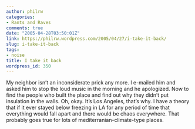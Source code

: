 ```yaml
---
author: philrw
categories:
- Rants and Raves
comments: true
date: "2005-04-28T03:50:01Z"
link: https://philrw.wordpress.com/2005/04/27/i-take-it-back/
slug: i-take-it-back
tags:
- noise
title: I take it back
wordpress_id: 350
---
```


My neighbor isn’t an inconsiderate prick any more. I e-mailed him and asked him to stop the loud music in the morning and he apologized. Now to find the people who built the place and find out why they didn’t put insulation in the walls. Oh, okay. It’s Los Angeles, that’s why. I have a theory that if it ever stayed below freezing in LA for any period of time that everything would fall apart and there would be chaos everywhere. That probably goes true for lots of mediterranian-climate-type places.